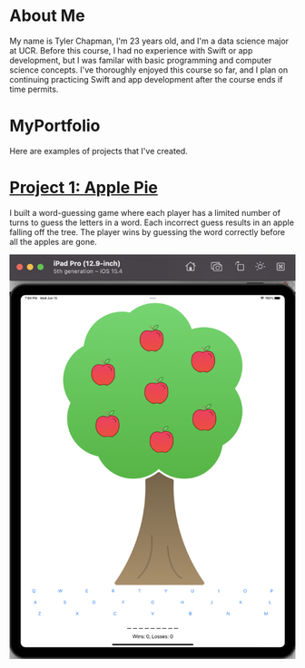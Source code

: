 # About Me
My name is Tyler Chapman, I'm 23 years old, and I'm a data science major at UCR. Before this course, I had no experience with Swift or app development, but I was familar with basic programming and computer science concepts. I've thoroughly enjoyed this course so far, and I plan on continuing practicing Swift and app development after the course ends if time permits.

# MyPortfolio
Here are examples of projects that I've created.
# [Project 1: Apple Pie](https://github.com/Aywasa/ApplePie.git)
I built a word-guessing game where each player has a limited number of turns to guess the letters in a word. Each incorrect guess results in an apple falling off the tree. The player wins by guessing the word correctly before all the apples are gone.

![](https://github.com/Aywasa/MyPortfolio/blob/main/images/Apple%20Pie.png)

